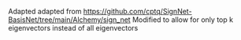 Adapted adapted from https://github.com/cptq/SignNet-BasisNet/tree/main/Alchemy/sign_net
Modified to allow for only top k eigenvectors instead of all eigenvectors
